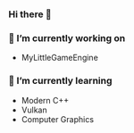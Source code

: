 ### Hi there 👋 
### 🔭 I’m currently working on 
 - MyLittleGameEngine  
### 🌱 I’m currently learning 
 - Modern C++
 - Vulkan
 - Computer Graphics
<!--
**frankpyf/frankpyf** is a ✨ _special_ ✨ repository because its `README.md` (this file) appears on your GitHub profile.

Here are some ideas to get you started:

- 🔭 I’m currently working on ...
- 🌱 I’m currently learning ...
- 👯 I’m looking to collaborate on ...
- 🤔 I’m looking for help with ...
- 💬 Ask me about ...
- 📫 How to reach me: ...
- 😄 Pronouns: ...
- ⚡ Fun fact: ...
-->
